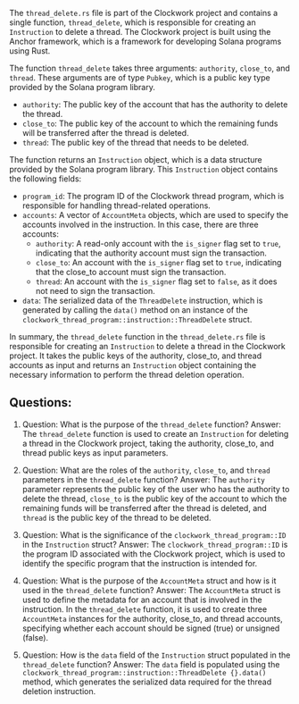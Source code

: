 The `thread_delete.rs` file is part of the Clockwork project and contains a single function, `thread_delete`, which is responsible for creating an `Instruction` to delete a thread. The Clockwork project is built using the Anchor framework, which is a framework for developing Solana programs using Rust.

The function `thread_delete` takes three arguments: `authority`, `close_to`, and `thread`. These arguments are of type `Pubkey`, which is a public key type provided by the Solana program library.

- `authority`: The public key of the account that has the authority to delete the thread.
- `close_to`: The public key of the account to which the remaining funds will be transferred after the thread is deleted.
- `thread`: The public key of the thread that needs to be deleted.

The function returns an `Instruction` object, which is a data structure provided by the Solana program library. This `Instruction` object contains the following fields:

- `program_id`: The program ID of the Clockwork thread program, which is responsible for handling thread-related operations.
- `accounts`: A vector of `AccountMeta` objects, which are used to specify the accounts involved in the instruction. In this case, there are three accounts:
  - `authority`: A read-only account with the `is_signer` flag set to `true`, indicating that the authority account must sign the transaction.
  - `close_to`: An account with the `is_signer` flag set to `true`, indicating that the close_to account must sign the transaction.
  - `thread`: An account with the `is_signer` flag set to `false`, as it does not need to sign the transaction.
- `data`: The serialized data of the `ThreadDelete` instruction, which is generated by calling the `data()` method on an instance of the `clockwork_thread_program::instruction::ThreadDelete` struct.

In summary, the `thread_delete` function in the `thread_delete.rs` file is responsible for creating an `Instruction` to delete a thread in the Clockwork project. It takes the public keys of the authority, close_to, and thread accounts as input and returns an `Instruction` object containing the necessary information to perform the thread deletion operation.
## Questions: 
 1. Question: What is the purpose of the `thread_delete` function?
   Answer: The `thread_delete` function is used to create an `Instruction` for deleting a thread in the Clockwork project, taking the authority, close_to, and thread public keys as input parameters.

2. Question: What are the roles of the `authority`, `close_to`, and `thread` parameters in the `thread_delete` function?
   Answer: The `authority` parameter represents the public key of the user who has the authority to delete the thread, `close_to` is the public key of the account to which the remaining funds will be transferred after the thread is deleted, and `thread` is the public key of the thread to be deleted.

3. Question: What is the significance of the `clockwork_thread_program::ID` in the `Instruction` struct?
   Answer: The `clockwork_thread_program::ID` is the program ID associated with the Clockwork project, which is used to identify the specific program that the instruction is intended for.

4. Question: What is the purpose of the `AccountMeta` struct and how is it used in the `thread_delete` function?
   Answer: The `AccountMeta` struct is used to define the metadata for an account that is involved in the instruction. In the `thread_delete` function, it is used to create three `AccountMeta` instances for the authority, close_to, and thread accounts, specifying whether each account should be signed (true) or unsigned (false).

5. Question: How is the `data` field of the `Instruction` struct populated in the `thread_delete` function?
   Answer: The `data` field is populated using the `clockwork_thread_program::instruction::ThreadDelete {}.data()` method, which generates the serialized data required for the thread deletion instruction.
    